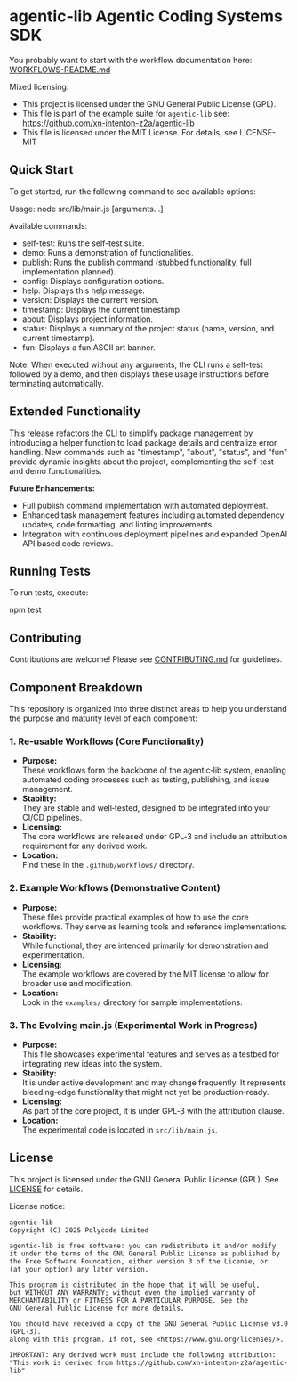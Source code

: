 # agentic-lib Agentic Coding Systems SDK

You probably want to start with the workflow documentation here: [WORKFLOWS-README.md](WORKFLOWS-README.md)

Mixed licensing:
* This project is licensed under the GNU General Public License (GPL).
* This file is part of the example suite for `agentic-lib` see: https://github.com/xn-intenton-z2a/agentic-lib
* This file is licensed under the MIT License. For details, see LICENSE-MIT

## Quick Start

To get started, run the following command to see available options:

Usage: node src/lib/main.js <command> [arguments...]

Available commands:
  - self-test: Runs the self-test suite.
  - demo: Runs a demonstration of functionalities.
  - publish: Runs the publish command (stubbed functionality, full implementation planned).
  - config: Displays configuration options.
  - help: Displays this help message.
  - version: Displays the current version.
  - timestamp: Displays the current timestamp.
  - about: Displays project information.
  - status: Displays a summary of the project status (name, version, and current timestamp).
  - fun: Displays a fun ASCII art banner.

Note: When executed without any arguments, the CLI runs a self-test followed by a demo, and then displays these usage instructions before terminating automatically.

## Extended Functionality

This release refactors the CLI to simplify package management by introducing a helper function to load package details and centralize error handling.
New commands such as "timestamp", "about", "status", and "fun" provide dynamic insights about the project, complementing the self-test and demo functionalities.

**Future Enhancements:**

- Full publish command implementation with automated deployment.
- Enhanced task management features including automated dependency updates, code formatting, and linting improvements.
- Integration with continuous deployment pipelines and expanded OpenAI API based code reviews.

## Running Tests

To run tests, execute:

  npm test

## Contributing

Contributions are welcome! Please see [CONTRIBUTING.md](CONTRIBUTING.md) for guidelines.

## Component Breakdown

This repository is organized into three distinct areas to help you understand the purpose and maturity level of each component:

### 1. Re‑usable Workflows (Core Functionality)
- **Purpose:**  
  These workflows form the backbone of the agentic‑lib system, enabling automated coding processes such as testing, publishing, and issue management.
- **Stability:**  
  They are stable and well‑tested, designed to be integrated into your CI/CD pipelines.
- **Licensing:**  
  The core workflows are released under GPL‑3 and include an attribution requirement for any derived work.
- **Location:**  
  Find these in the `.github/workflows/` directory.

### 2. Example Workflows (Demonstrative Content)
- **Purpose:**  
  These files provide practical examples of how to use the core workflows. They serve as learning tools and reference implementations.
- **Stability:**  
  While functional, they are intended primarily for demonstration and experimentation.
- **Licensing:**  
  The example workflows are covered by the MIT license to allow for broader use and modification.
- **Location:**  
  Look in the `examples/` directory for sample implementations.

### 3. The Evolving main.js (Experimental Work in Progress)
- **Purpose:**  
  This file showcases experimental features and serves as a testbed for integrating new ideas into the system.
- **Stability:**  
  It is under active development and may change frequently. It represents bleeding‑edge functionality that might not yet be production‑ready.
- **Licensing:**  
  As part of the core project, it is under GPL‑3 with the attribution clause.
- **Location:**  
  The experimental code is located in `src/lib/main.js`.

## License

This project is licensed under the GNU General Public License (GPL). See [LICENSE](LICENSE) for details.

License notice:
```
agentic-lib
Copyright (C) 2025 Polycode Limited

agentic-lib is free software: you can redistribute it and/or modify
it under the terms of the GNU General Public License as published by
the Free Software Foundation, either version 3 of the License, or
(at your option) any later version.

This program is distributed in the hope that it will be useful,
but WITHOUT ANY WARRANTY; without even the implied warranty of
MERCHANTABILITY or FITNESS FOR A PARTICULAR PURPOSE. See the
GNU General Public License for more details.

You should have received a copy of the GNU General Public License v3.0 (GPL‑3).
along with this program. If not, see <https://www.gnu.org/licenses/>.

IMPORTANT: Any derived work must include the following attribution:
"This work is derived from https://github.com/xn-intenton-z2a/agentic-lib"
```